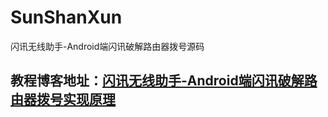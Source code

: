 # SunShanXun
闪讯无线助手-Android端闪讯破解路由器拨号源码

## **教程博客地址：**[闪讯无线助手-Android端闪讯破解路由器拨号实现原理](http://blog.csdn.net/sunzhaojie613/article/details/73697853)
